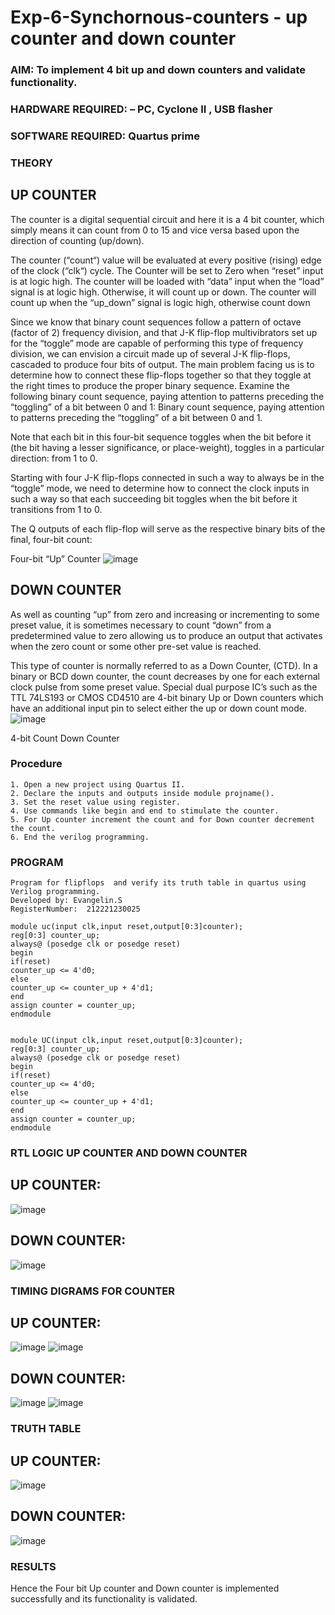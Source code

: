 # Exp-6-Synchornous-counters - up counter and down counter 
### AIM: To implement 4 bit up and down counters and validate  functionality.
### HARDWARE REQUIRED:  – PC, Cyclone II , USB flasher
### SOFTWARE REQUIRED:   Quartus prime
### THEORY 

## UP COUNTER 
The counter is a digital sequential circuit and here it is a 4 bit counter, which simply means it can count from 0 to 15 and vice versa based upon the direction of counting (up/down). 

The counter (“count“) value will be evaluated at every positive (rising) edge of the clock (“clk“) cycle.
The Counter will be set to Zero when “reset” input is at logic high.
The counter will be loaded with “data” input when the “load” signal is at logic high. Otherwise, it will count up or down.
The counter will count up when the “up_down” signal is logic high, otherwise count down

Since we know that binary count sequences follow a pattern of octave (factor of 2) frequency division, and that J-K flip-flop multivibrators set up for the “toggle” mode are capable of performing this type of frequency division, we can envision a circuit made up of several J-K flip-flops, cascaded to produce four bits of output.
The main problem facing us is to determine how to connect these flip-flops together so that they toggle at the right times to produce the proper binary sequence.
Examine the following binary count sequence, paying attention to patterns preceding the “toggling” of a bit between 0 and 1:
Binary count sequence, paying attention to patterns preceding the “toggling” of a bit between 0 and 1.

Note that each bit in this four-bit sequence toggles when the bit before it (the bit having a lesser significance, or place-weight), toggles in a particular direction: from 1 to 0.



 
 

Starting with four J-K flip-flops connected in such a way to always be in the “toggle” mode, we need to determine how to connect the clock inputs in such a way so that each succeeding bit toggles when the bit before it transitions from 1 to 0.

The Q outputs of each flip-flop will serve as the respective binary bits of the final, four-bit count:

 
 

Four-bit “Up” Counter
![image](https://user-images.githubusercontent.com/36288975/169644758-b2f4339d-9532-40c5-af40-8f4f8c942e2c.png)



## DOWN COUNTER 

As well as counting “up” from zero and increasing or incrementing to some preset value, it is sometimes necessary to count “down” from a predetermined value to zero allowing us to produce an output that activates when the zero count or some other pre-set value is reached.

This type of counter is normally referred to as a Down Counter, (CTD). In a binary or BCD down counter, the count decreases by one for each external clock pulse from some preset value. Special dual purpose IC’s such as the TTL 74LS193 or CMOS CD4510 are 4-bit binary Up or Down counters which have an additional input pin to select either the up or down count mode.
![image](https://user-images.githubusercontent.com/36288975/169644844-1a14e123-7228-4ed8-81a9-eb937dff4ac8.png)


4-bit Count Down Counter
### Procedure
```
1. Open a new project using Quartus II.
2. Declare the inputs and outputs inside module projname().
3. Set the reset value using register.
4. Use commands like begin and end to stimulate the counter.
5. For Up counter increment the count and for Down counter decrement the count.
6. End the verilog programming.
```
### PROGRAM 
```
Program for flipflops  and verify its truth table in quartus using Verilog programming.
Developed by: Evangelin.S
RegisterNumber:  212221230025

module uc(input clk,input reset,output[0:3]counter);
reg[0:3] counter_up;
always@ (posedge clk or posedge reset)
begin
if(reset)
counter_up <= 4'd0;
else
counter_up <= counter_up + 4'd1;
end
assign counter = counter_up;
endmodule


module UC(input clk,input reset,output[0:3]counter);
reg[0:3] counter_up;
always@ (posedge clk or posedge reset)
begin
if(reset)
counter_up <= 4'd0;
else
counter_up <= counter_up + 4'd1;
end
assign counter = counter_up;
endmodule
```

### RTL LOGIC UP COUNTER AND DOWN COUNTER
## UP COUNTER:
![image](https://user-images.githubusercontent.com/94219798/169741641-b9ea449f-926e-4548-88b7-b17dcb3432df.png)


## DOWN COUNTER:
![image](https://user-images.githubusercontent.com/94219798/169741658-5fc99534-3244-49ad-ba64-006349e07ff3.png)


### TIMING DIGRAMS FOR COUNTER
## UP COUNTER:
![image](https://user-images.githubusercontent.com/94219798/169741724-8f1284ab-8647-44d4-a9cd-b651c971f817.png)
![image](https://user-images.githubusercontent.com/94219798/169741733-7aa7bddd-11e3-48be-a5d6-5e5e663f6467.png)

## DOWN COUNTER:
![image](https://user-images.githubusercontent.com/94219798/169741753-63a4511e-ddd1-465a-a77f-ca48be74b131.png)
![image](https://user-images.githubusercontent.com/94219798/169741777-494578cc-7f7d-4ce2-ac30-35f85e03c052.png)


### TRUTH TABLE 
## UP COUNTER:
![image](https://user-images.githubusercontent.com/94219798/169741862-1f6da338-ae80-44a6-9b0b-da809de6d352.png)


## DOWN COUNTER:
![image](https://user-images.githubusercontent.com/94219798/169741887-1546dc9b-ee84-4a82-970b-983e3085398a.png)








### RESULTS 
Hence the Four bit Up counter and Down counter is implemented successfully and its functionality is validated.

